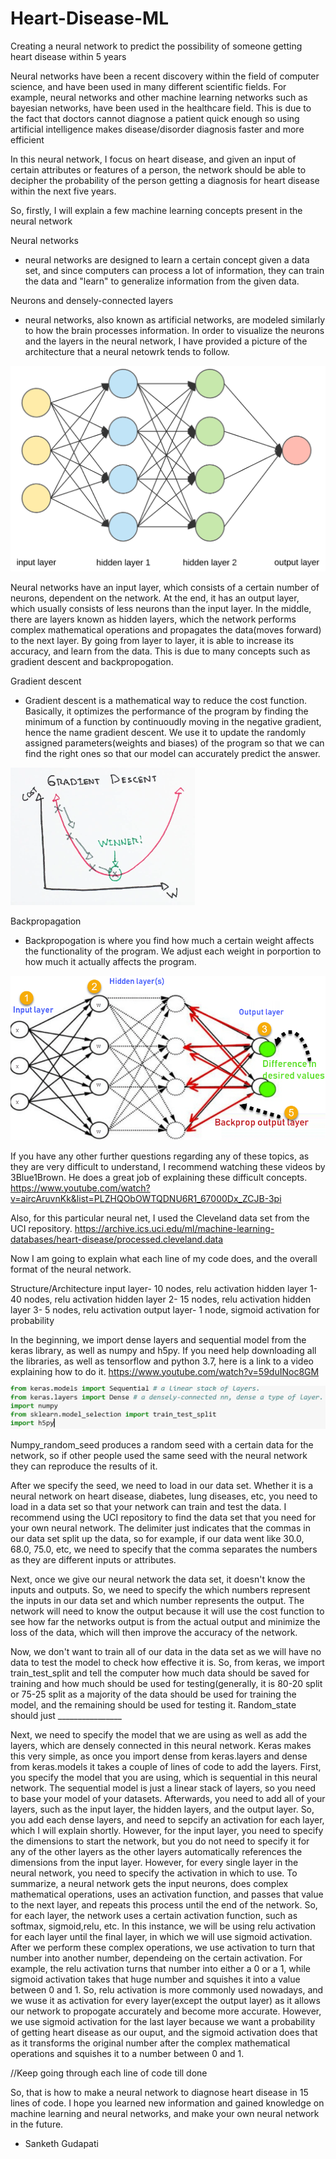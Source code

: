 # Heart-Disease-ML
Creating a neural network to predict the possibility of someone getting heart disease within 5 years

Neural networks have been a recent discovery within the field of computer science, and have been used in many different scientific fields. For example, neural networks and other machine learning networks such as bayesian networks, have been used in the healthcare field. This is due to the fact that doctors cannot diagnose a patient quick enough so using artificial intelligence makes disease/disorder diagnosis faster and more efficient

In this neural network, I focus on heart disease, and given an input of certain attributes or features of a person, the network should be able to decipher the probability of the person getting a diagnosis for heart disease within the next five years.

So, firstly, I will explain a few machine learning concepts present in the neural network 


Neural networks
- neural networks are designed to learn a certain concept given a data set, and since computers can process a lot of information, they can train the data and "learn" to generalize information from the given data.


Neurons and densely-connected layers
- neural networks, also known as artificial networks, are modeled similarly to how the brain processes information. In order to visualize the neurons and the layers in the neural network, I have provided a picture of the architecture that a neural netowrk tends to follow.


![](images/NeuralNet.png)


Neural networks have an input layer, which consists of a certain number of neurons, dependent on the network. At the end, it has an output layer, which usually consists of less neurons than the input layer. In the middle, there are layers known as hidden layers, which the network performs complex mathematical operations and propagates the data(moves forward) to the next layer. By going from layer to layer, it is able to increase its accuracy, and learn from the data. This is due to many concepts such as gradient descent and backpropogation.




Gradient descent
- Gradient descent is a mathematical way to reduce the cost function. Basically, it optimizes the performance of the program by finding the minimum of a function by continuoudly moving in the negative gradient, hence the name gradient descent. We use it to update the randomly assigned parameters(weights and biases) of the program so that we can find the right ones so that our model can accurately predict the answer. 

![](images/GradientDescent.png)


Backpropagation
- Backpropogation is where you find how much a certain weight affects the functionality of the program. We adjust each weight in porportion to how much it actually affects the program. 

![](images/BackPropagation.png)


If you have any other further questions regarding any of these topics, as they are very difficult to understand, I recommend watching these videos by 3Blue1Brown. He does a great job of explaining these difficult concepts.
https://www.youtube.com/watch?v=aircAruvnKk&list=PLZHQObOWTQDNU6R1_67000Dx_ZCJB-3pi


Also, for this particular neural net, I used the Cleveland data set from the UCI repository. https://archive.ics.uci.edu/ml/machine-learning-databases/heart-disease/processed.cleveland.data





Now I am going to explain what each line of my code does, and the overall format of the neural network.


Structure/Architecture
input layer- 10 nodes, relu activation
hidden layer 1- 40 nodes, relu activation
hidden layer 2- 15 nodes, relu activation
hidden layer 3- 5 nodes, relu activation
output layer- 1 node, sigmoid activation for probability



In the beginning, we import dense layers and sequential model from the keras library, as well as numpy and h5py. If you need help downloading all the libraries, as well as tensorflow and python 3.7, here is a link to a video explaining how to do it. 
https://www.youtube.com/watch?v=59duINoc8GM



![](images/1st.PNG)


Numpy_random_seed produces a random seed with a certain data for the network, so if other people used the same seed with the neural network they can reproduce the results of it.



After we specify the seed, we need to load in our data set. Whether it is a neural network on heart disease, diabetes, lung diseases, etc, you need to load in a data set so that your network can train and test the data.  I recommend using the UCI repository to find the data set that you need for your own neural network. The delimiter just indicates that the commas in our data set split up the data, so for example, if our data went like 30.0, 68.0, 75.0, etc,  we need to specify that the comma separates the numbers as they are different inputs or attributes. 


Next, once we give our neural network the data set, it doesn't know the inputs and outputs. So, we need to specify the which numbers represent the inputs in our data set and which number represents the output. The network will need to know the output because it will use the cost function to see how far the networks output is from the actual output and minimize the loss of the data, which will then improve the accuracy of the network.


Now, we don't want to train all of our data in the data set as we will have no data to test the model to check how effective it is. So, from keras, we import train_test_split and tell the computer how much data should be saved for training and how much should be used for testing(generally, it is 80-20 split or 75-25 split as a majority of the data should be used for training the model, and the remaining should be used for testing it. Random_state should just ________________


Next, we need to specify the model that we are using as well as add the layers, which are densely connected in this neural network. Keras makes this very simple, as once you import dense from keras.layers and dense from keras.models it takes a couple of lines of code to add the layers. First, you specify the model that you are using, which is sequential in this neural network. The sequential model is just a linear stack of layers, so you need to base your model of your datasets. Afterwards, you need to add all of your layers, such as the input layer, the hidden layers, and the output layer. So, you add each dense layers, and need to sepcify an activation for each layer, which I will explain shortly. However, for the input layer, you need to specify the dimensions to start the network, but you do not need to specify it for any of the other layers as the other layers automatically references the dimensions from the input layer. However, for every single layer in the neural network, you need to specify the activation in which to use. To summarize, a neural network gets the input neurons, does complex mathematical operations, uses an activation function, and passes that value to the next layer, and repeats this process until the end of the network. So, for each layer, the network uses a certain activation function, such as softmax, sigmoid,relu, etc. In this instance, we will be using relu activation for each layer until the final layer, in which we will use sigmoid activation. After we perform these complex operations, we use activation to turn that number into another number, dependeing on the certain activation. For example, the relu activation turns that number into either a 0 or a 1, while sigmoid activation takes that huge number and squishes it into a value between 0 and 1. So, relu activation is more commonly used nowadays, and we wuse it as activation for every layer(except the output layer) as it allows our network to propogate accurately and become more accurate. However, we use sigmoid activation for the last layer because we want a probability of getting heart disease as our ouput, and the sigmoid activation does that as it transforms the original number after the complex mathematical operations and squishes it to a number between 0 and 1. 


//Keep going through each line of code till done



So, that is how to make a neural network to diagnose heart disease in 15 lines of code. I hope you learned new information and gained knowledge on machine learning and neural networks, and make your own neural network in the future.


- Sanketh Gudapati







